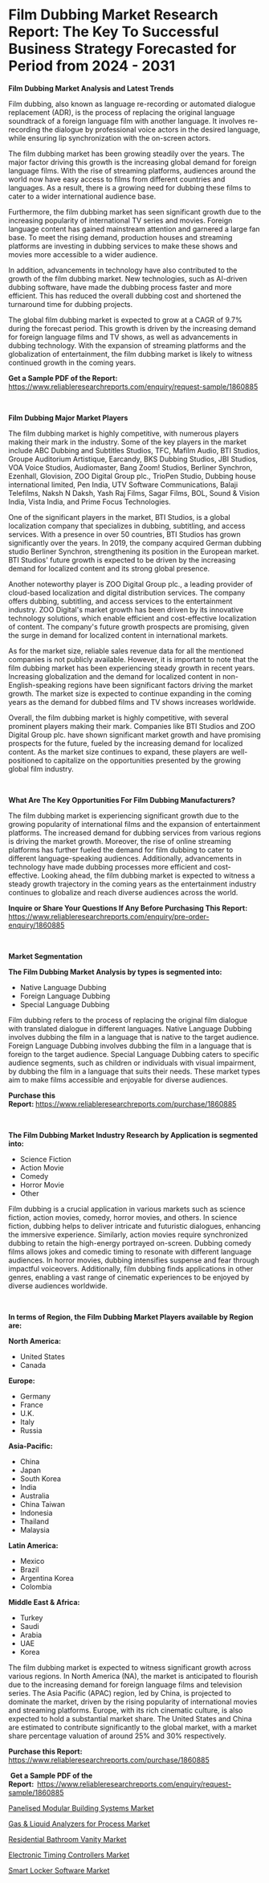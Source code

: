 <p><h1>Film Dubbing Market Research Report: The Key To Successful Business Strategy Forecasted for Period from 2024 - 2031</h1></p><p><strong>Film Dubbing Market Analysis and Latest Trends</strong></p>
<p><p>Film dubbing, also known as language re-recording or automated dialogue replacement (ADR), is the process of replacing the original language soundtrack of a foreign language film with another language. It involves re-recording the dialogue by professional voice actors in the desired language, while ensuring lip synchronization with the on-screen actors.</p><p>The film dubbing market has been growing steadily over the years. The major factor driving this growth is the increasing global demand for foreign language films. With the rise of streaming platforms, audiences around the world now have easy access to films from different countries and languages. As a result, there is a growing need for dubbing these films to cater to a wider international audience base.</p><p>Furthermore, the film dubbing market has seen significant growth due to the increasing popularity of international TV series and movies. Foreign language content has gained mainstream attention and garnered a large fan base. To meet the rising demand, production houses and streaming platforms are investing in dubbing services to make these shows and movies more accessible to a wider audience.</p><p>In addition, advancements in technology have also contributed to the growth of the film dubbing market. New technologies, such as AI-driven dubbing software, have made the dubbing process faster and more efficient. This has reduced the overall dubbing cost and shortened the turnaround time for dubbing projects.</p><p>The global film dubbing market is expected to grow at a CAGR of 9.7% during the forecast period. This growth is driven by the increasing demand for foreign language films and TV shows, as well as advancements in dubbing technology. With the expansion of streaming platforms and the globalization of entertainment, the film dubbing market is likely to witness continued growth in the coming years.</p></p>
<p><strong>Get a Sample PDF of the Report:&nbsp;</strong> <a href="https://www.reliableresearchreports.com/enquiry/request-sample/1860885">https://www.reliableresearchreports.com/enquiry/request-sample/1860885</a></p>
<p>&nbsp;</p>
<p><strong>Film Dubbing Major Market Players</strong></p>
<p><p>The film dubbing market is highly competitive, with numerous players making their mark in the industry. Some of the key players in the market include ABC Dubbing and Subtitles Studios, TFC, Mafilm Audio, BTI Studios, Groupe Auditorium Artistique, Earcandy, BKS Dubbing Studios, JBI Studios, VOA Voice Studios, Audiomaster, Bang Zoom! Studios, Berliner Synchron, Ezenhall, Glovision, ZOO Digital Group plc., TrioPen Studio, Dubbing house international limited, Pen India, UTV Software Communications‎, Balaji Telefilms, Naksh N Daksh, Yash Raj Films, Sagar Films, BOL, Sound & Vision India, Vista India, and Prime Focus Technologies.</p><p>One of the significant players in the market, BTI Studios, is a global localization company that specializes in dubbing, subtitling, and access services. With a presence in over 50 countries, BTI Studios has grown significantly over the years. In 2019, the company acquired German dubbing studio Berliner Synchron, strengthening its position in the European market. BTI Studios' future growth is expected to be driven by the increasing demand for localized content and its strong global presence.</p><p>Another noteworthy player is ZOO Digital Group plc., a leading provider of cloud-based localization and digital distribution services. The company offers dubbing, subtitling, and access services to the entertainment industry. ZOO Digital's market growth has been driven by its innovative technology solutions, which enable efficient and cost-effective localization of content. The company's future growth prospects are promising, given the surge in demand for localized content in international markets.</p><p>As for the market size, reliable sales revenue data for all the mentioned companies is not publicly available. However, it is important to note that the film dubbing market has been experiencing steady growth in recent years. Increasing globalization and the demand for localized content in non-English-speaking regions have been significant factors driving the market growth. The market size is expected to continue expanding in the coming years as the demand for dubbed films and TV shows increases worldwide.</p><p>Overall, the film dubbing market is highly competitive, with several prominent players making their mark. Companies like BTI Studios and ZOO Digital Group plc. have shown significant market growth and have promising prospects for the future, fueled by the increasing demand for localized content. As the market size continues to expand, these players are well-positioned to capitalize on the opportunities presented by the growing global film industry.</p></p>
<p>&nbsp;</p>
<p><strong>What Are The Key Opportunities For Film Dubbing Manufacturers?</strong></p>
<p><p>The film dubbing market is experiencing significant growth due to the growing popularity of international films and the expansion of entertainment platforms. The increased demand for dubbing services from various regions is driving the market growth. Moreover, the rise of online streaming platforms has further fueled the demand for film dubbing to cater to different language-speaking audiences. Additionally, advancements in technology have made dubbing processes more efficient and cost-effective. Looking ahead, the film dubbing market is expected to witness a steady growth trajectory in the coming years as the entertainment industry continues to globalize and reach diverse audiences across the world.</p></p>
<p><strong>Inquire or Share Your Questions If Any Before Purchasing This Report:</strong> <a href="https://www.reliableresearchreports.com/enquiry/pre-order-enquiry/1860885">https://www.reliableresearchreports.com/enquiry/pre-order-enquiry/1860885</a></p>
<p>&nbsp;</p>
<p><strong>Market Segmentation</strong></p>
<p><strong>The Film Dubbing Market Analysis by types is segmented into:</strong></p>
<p><ul><li>Native Language Dubbing</li><li>Foreign Language Dubbing</li><li>Special Language Dubbing</li></ul></p>
<p><p>Film dubbing refers to the process of replacing the original film dialogue with translated dialogue in different languages. Native Language Dubbing involves dubbing the film in a language that is native to the target audience. Foreign Language Dubbing involves dubbing the film in a language that is foreign to the target audience. Special Language Dubbing caters to specific audience segments, such as children or individuals with visual impairment, by dubbing the film in a language that suits their needs. These market types aim to make films accessible and enjoyable for diverse audiences.</p></p>
<p><strong>Purchase this Report:&nbsp;</strong><a href="https://www.reliableresearchreports.com/purchase/1860885">https://www.reliableresearchreports.com/purchase/1860885</a></p>
<p>&nbsp;</p>
<p><strong>The Film Dubbing Market Industry Research by Application is segmented into:</strong></p>
<p><ul><li>Science Fiction</li><li>Action Movie</li><li>Comedy</li><li>Horror Movie</li><li>Other</li></ul></p>
<p><p>Film dubbing is a crucial application in various markets such as science fiction, action movies, comedy, horror movies, and others. In science fiction, dubbing helps to deliver intricate and futuristic dialogues, enhancing the immersive experience. Similarly, action movies require synchronized dubbing to retain the high-energy portrayed on-screen. Dubbing comedy films allows jokes and comedic timing to resonate with different language audiences. In horror movies, dubbing intensifies suspense and fear through impactful voiceovers. Additionally, film dubbing finds applications in other genres, enabling a vast range of cinematic experiences to be enjoyed by diverse audiences worldwide.</p></p>
<p>&nbsp;</p>
<p><strong>In terms of Region, the Film Dubbing Market Players available by Region are:</strong></p>
<p>
    <p> <strong> North America: </strong>
        <ul>
            <li>United States</li>
            <li>Canada</li>
        </ul>
        </p> 
    <p> <strong> Europe: </strong>
        <ul>
            <li>Germany</li>
            <li>France</li>
            <li>U.K.</li>
            <li>Italy</li>
            <li>Russia</li>
        </ul>
        </p> 
    <p> <strong> Asia-Pacific: </strong>
        <ul>
            <li>China</li>
            <li>Japan</li>
            <li>South Korea</li>
            <li>India</li>
            <li>Australia</li>
            <li>China Taiwan</li>
            <li>Indonesia</li>
            <li>Thailand</li>
            <li>Malaysia</li>
        </ul>
        </p> 
    <p> <strong> Latin America: </strong>
        <ul>
            <li>Mexico</li>
            <li>Brazil</li>
            <li>Argentina Korea</li>
            <li>Colombia</li>
        </ul>
        </p> 
    <p> <strong> Middle East & Africa: </strong>
        <ul>
            <li>Turkey</li>
            <li>Saudi</li>
            <li>Arabia</li>
            <li>UAE</li>
            <li>Korea</li>
        </ul>
    </p>
    </p>
<p><p>The film dubbing market is expected to witness significant growth across various regions. In North America (NA), the market is anticipated to flourish due to the increasing demand for foreign language films and television series. The Asia Pacific (APAC) region, led by China, is projected to dominate the market, driven by the rising popularity of international movies and streaming platforms. Europe, with its rich cinematic culture, is also expected to hold a substantial market share. The United States and China are estimated to contribute significantly to the global market, with a market share percentage valuation of around 25% and 30% respectively.</p></p>
<p><strong>Purchase this Report: </strong><a href="https://www.reliableresearchreports.com/purchase/1860885">https://www.reliableresearchreports.com/purchase/1860885</a></p>
<p>&nbsp;<strong>Get a Sample PDF of the Report:&nbsp;&nbsp;</strong><a href="https://www.reliableresearchreports.com/enquiry/request-sample/1860885">https://www.reliableresearchreports.com/enquiry/request-sample/1860885</a></p>
<p><strong></strong></p>
<p><p><a href="https://github.com/rahu1501/Market-Research-Report-List-2/blob/main/panelised-modular-building-systems-market.md">Panelised Modular Building Systems Market</a></p><p><a href="https://medium.com/@jeremybates83/gas-amp-liquid-analyzers-for-process-market-share-evolution-and-market-growth-trends-2024-2031-56f4f661170a">Gas & Liquid Analyzers for Process Market</a></p><p><a href="https://medium.com/@jeremybates83/residential-bathroom-vanity-market-competitive-analysis-market-trends-and-forecast-to-2031-807cc46f1c43">Residential Bathroom Vanity Market</a></p><p><a href="https://medium.com/@jeremybates83/electronic-timing-controllers-market-trends-forecast-and-competitive-analysis-to-2031-b3d546f89371">Electronic Timing Controllers Market</a></p><p><a href="https://github.com/rahu1503/Market-Research-Report-List-2/blob/main/smart-locker-software-market.md">Smart Locker Software Market</a></p></p>